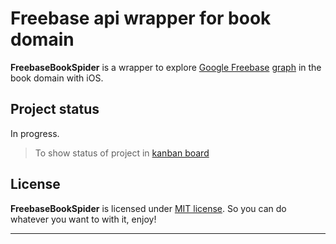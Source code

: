 # Freebase api wrapper for book domain
**FreebaseBookSpider** is a wrapper to explore [Google Freebase](http://www.freebase.com/) [graph](http://www.google.com/insidesearch/features/search/knowledge.html) in the book domain with iOS.	

## Project status
In progress.

> To show status of project in [kanban board](https://trello.com/b/JI2pa4oW)


## License

**FreebaseBookSpider** is licensed under [MIT license](http://opensource.org/licenses/MIT). So you can do whatever you want to with it, enjoy!

----